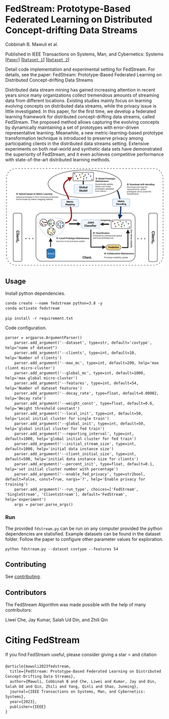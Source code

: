 # FedStream: Prototype-Based Federated Learning on Distributed Concept-drifting Data Streams
Cobbinah B. Mawuli et al. 

Published in  IEEE Transactions on Systems, Man, and Cybernetics: Systems
[[`Paper`](https://ieeexplore.ieee.org/abstract/document/10198520)] [[`Dataset 1`](https://moa.cms.waikato.ac.nz/datasets/)] [[`Dataset 2`](https://archive.ics.uci.edu/datasets)] 

Detail code implementation and experimental setting for FedStream. For details, see the paper: FedStream: Prototype-Based Federated Learning on Distributed Concept-drifting Data Streams

Distributed data stream mining has gained increasing attention in recent years since many organizations collect tremendous amounts of streaming data from different locations. Existing studies mainly focus on learning evolving concepts on distributed data streams, while the privacy issue is little investigated. In this paper, for the first time, we develop a federated learning framework for distributed concept-drifting data streams, called FedStream. The proposed method allows capturing the evolving concepts by dynamically maintaining a set of prototypes with error-driven  representative learning. Meanwhile, a new metric-learning-based prototype transformation technique is introduced to preserve privacy among participating clients in the distributed data streams setting. Extensive experiments on both real-world and synthetic data sets have demonstrated the superiority of FedStream, and it even achieves competitive performance with state-of-the-art distributed learning methods.

![SFLEDS Framework](asset/FedStream_framework.png)

## Usage
Install python dependencies.
```shell
conda create --name fedstream python=3.8 -y
conda activate fedstream

pip install -r requirement.txt
```

Code configuration.
```
parser = argparse.ArgumentParser()
    parser.add_argument('--dataset', type=str, default='covtype', help="name of dataset")
    parser.add_argument('--clients', type=int, default=10, help='Number of clients')
    parser.add_argument('--max_mc', type=int, default=200, help='max client micro-cluster')
    parser.add_argument('--global_mc', type=int, default=1000, help='max global micro-cluster')
    parser.add_argument('--features', type=int, default=54, help='Number of dataset features')
    parser.add_argument('--decay_rate', type=float, default=0.00002, help='Decay rate')
    parser.add_argument('--weight_const', type=float, default=0.6, help='Weight threshold constant')
    parser.add_argument('--local_init', type=int, default=50, help='Local initial cluster for single train')
    parser.add_argument('--global_init', type=int, default=50, help='global initial cluster for fed train')
    parser.add_argument('--reporting_interval', type=int, default=1000, help='global initial cluster for fed train')
    parser.add_argument('--initial_stream_size', type=int, default=1000, help='initial data instance size')
    parser.add_argument('--client_initial_size', type=int, default=500, help='initial data instance size for clients')
    parser.add_argument('--percent_init', type=float, default=0.1, help='set initial cluster number with percentage')
    parser.add_argument('--enable_fed_privacy', type=str2bool, default=False, const=True, nargs='?', help='Enable privacy for training')
    parser.add_argument('--run_type', choices=['FedStream', 'SingleStream', 'ClientsStream'], default='FedStream', help='experiment')
    args = parser.parse_args()
```

### Run
The provided `fdstream.py` can be run on  any computer provided the python dependencies  are statisfied. Example datasets can be found in the dataset folder. Follow the paper to configure 
other parameter values for exploration. 
```
python fdstream.py --dataset covtype --features 54
```

## Contributing

See [contributing](CONTRIBUTING.md).

## Contributors

The FedStream Algorithm was made possible with the help of many contributors:

 Liwei Che, Jay Kumar, Salah Ud Din, and Zhili Qin

# Citing FedStream
If you find FedStream useful, please consider giving a star ⭐ and citation
```
@article{mawuli2023fedstream,
  title={FedStream: Prototype-Based Federated Learning on Distributed Concept-Drifting Data Streams},
  author={Mawuli, Cobbinah B and Che, Liwei and Kumar, Jay and Din, Salah Ud and Qin, Zhili and Yang, Qinli and Shao, Junming},
  journal={IEEE Transactions on Systems, Man, and Cybernetics: Systems},
  year={2023},
  publisher={IEEE}
}
```
